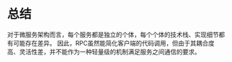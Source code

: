 # 总结

对于微服务架构而言，每个服务都是独立的个体，每个个体的技术栈、实现细节都有可能存在差异。
因此，RPC虽然能简化客户端的代码调用，但由于其耦合度高、灵活性差，并不能作为一种轻量级的机制满足服务之间通信的要求。
